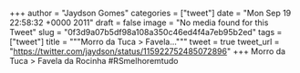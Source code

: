 
+++
author = "Jaydson Gomes"
categories = ["tweet"]
date = "Mon Sep 19 22:58:32 +0000 2011"
draft = false
image = "No media found for this Tweet"
slug = "0f3d9a07b5df98a108a350c46ed4f4a7eb95b2ed"
tags = ["tweet"]
title = """Morro da Tuca &gt; Favela..."""
tweet = true
tweet_url = "https://twitter.com/jaydson/status/115922752485072896"
+++
Morro da Tuca &gt; Favela da Rocinha #RSmelhoremtudo
